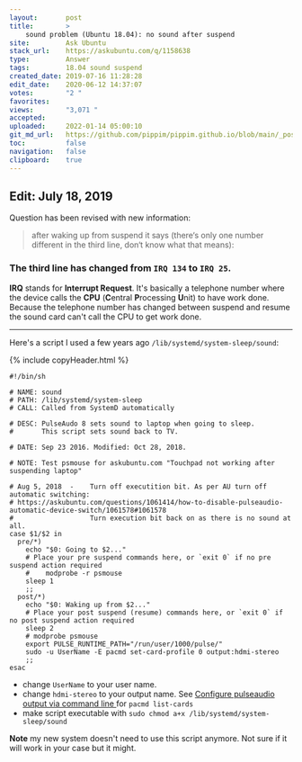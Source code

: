 ```yaml
---
layout:       post
title:        >
    sound problem (Ubuntu 18.04): no sound after suspend
site:         Ask Ubuntu
stack_url:    https://askubuntu.com/q/1158638
type:         Answer
tags:         18.04 sound suspend
created_date: 2019-07-16 11:28:28
edit_date:    2020-06-12 14:37:07
votes:        "2 "
favorites:    
views:        "3,071 "
accepted:     
uploaded:     2022-01-14 05:00:10
git_md_url:   https://github.com/pippim/pippim.github.io/blob/main/_posts/2019/2019-07-16-sound-problem-(Ubuntu-18.04):-no-sound-after-suspend.md
toc:          false
navigation:   false
clipboard:    true
---
```


## Edit: July 18, 2019

Question has been revised with new information:

> after waking up from suspend it says (there‘s only one number  
> different in the third line, don‘t know what that means):  

### The third line has changed from `IRQ 134` to `IRQ 25`. 

**IRQ** stands for **Interrupt Request**. It's basically a telephone number where the device calls the **CPU** (**C**entral **P**rocessing **U**nit) to have work done. Because the telephone number has changed between suspend and resume the sound card can't call the CPU to get work done.

----------


<!-- Language-all: lang-bash -->

Here's a script I used a few years ago `/lib/systemd/system-sleep/sound`:

{% include copyHeader.html %}
``` 
#!/bin/sh

# NAME: sound
# PATH: /lib/systemd/system-sleep
# CALL: Called from SystemD automatically

# DESC: PulseAudo 8 sets sound to laptop when going to sleep.
#       This script sets sound back to TV.

# DATE: Sep 23 2016. Modified: Oct 28, 2018.

# NOTE: Test psmouse for askubuntu.com "Touchpad not working after suspending laptop"

# Aug 5, 2018  -    Turn off executition bit. As per AU turn off automatic switching:
# https://askubuntu.com/questions/1061414/how-to-disable-pulseaudio-automatic-device-switch/1061578#1061578
#                   Turn execution bit back on as there is no sound at all.
case $1/$2 in
  pre/*)
    echo "$0: Going to $2..."
    # Place your pre suspend commands here, or `exit 0` if no pre suspend action required
    #    modprobe -r psmouse
    sleep 1
    ;;
  post/*)
    echo "$0: Waking up from $2..."
    # Place your post suspend (resume) commands here, or `exit 0` if no post suspend action required
    sleep 2
    # modprobe psmouse
    export PULSE_RUNTIME_PATH="/run/user/1000/pulse/"
    sudo -u UserName -E pacmd set-card-profile 0 output:hdmi-stereo
    ;;
esac

```

- change `UserName` to your user name.
- change `hdmi-stereo` to your output name. See [Configure pulseaudio output via command line ](https://www.whatsdoom.com/posts/2015/12/01/configure-pulseaudio-output-via-command-line/) for `pacmd list-cards`
- make script executable with `sudo chmod a+x /lib/systemd/system-sleep/sound`

**Note** my new system doesn't need to use this script anymore. Not sure if it will work in your case but it might.
